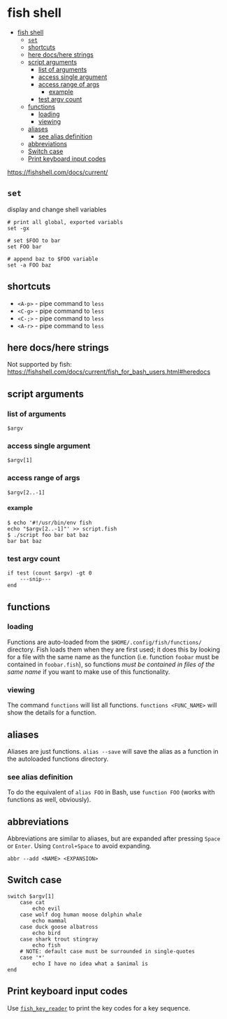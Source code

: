 # fish shell

- [fish shell](#fish-shell)
  - [`set`](#set)
  - [shortcuts](#shortcuts)
  - [here docs/here strings](#here-docshere-strings)
  - [script arguments](#script-arguments)
    - [list of arguments](#list-of-arguments)
    - [access single argument](#access-single-argument)
    - [access range of args](#access-range-of-args)
      - [example](#example)
    - [test argv count](#test-argv-count)
  - [functions](#functions)
    - [loading](#loading)
    - [viewing](#viewing)
  - [aliases](#aliases)
    - [see alias definition](#see-alias-definition)
  - [abbreviations](#abbreviations)
  - [Switch case](#switch-case)
  - [Print keyboard input codes](#print-keyboard-input-codes)

<https://fishshell.com/docs/current/>

## `set`

display and change shell variables

```fish
# print all global, exported variabls
set -gx

# set $FOO to bar
set FOO bar

# append baz to $FOO variable
set -a FOO baz
```

## shortcuts

- `<A-p>` - pipe command to `less`
- `<C-g>` - pipe command to `less`
- `<C-;>` - pipe command to `less`
- `<A-r>` - pipe command to `less`

## here docs/here strings

Not supported by fish: <https://fishshell.com/docs/current/fish_for_bash_users.html#heredocs>

## script arguments

### list of arguments

`$argv`

### access single argument

`$argv[1]`

### access range of args

`$argv[2..-1]`

#### example

```fish
$ echo '#!/usr/bin/env fish
echo "$argv[2..-1]"' >> script.fish
$ ./script foo bar bat baz
bar bat baz
```

### test argv count

```fish
if test (count $argv) -gt 0
    ---snip---
end
```

## functions

### loading

Functions are auto-loaded from the `$HOME/.config/fish/functions/` directory. Fish loads them when they are first used;
it does this by looking for a file with the same name as the function (i.e. function `foobar` must be contained in
`foobar.fish`), so functions _must be contained in files of the same name_ if you want to make use of this functionality.

### viewing

The command `functions` will list all functions. `functions <FUNC_NAME>` will show the details for a function.

## aliases

Aliases are just functions. `alias --save` will save the alias as a function in the autoloaded functions directory.

### see alias definition

To do the equivalent of `alias FOO` in Bash, use `function FOO` (works with functions as well, obviously).

## abbreviations

Abbreviations are similar to aliases, but are expanded after pressing `Space` or `Enter`. Using `Control+Space` to avoid
expanding.

```fish
abbr --add <NAME> <EXPANSION>
```

## Switch case

```fish
switch $argv[1]
    case cat
        echo evil
    case wolf dog human moose dolphin whale
        echo mammal
    case duck goose albatross
        echo bird
    case shark trout stingray
        echo fish
    # NOTE: default case must be surrounded in single-quotes
    case '*'
        echo I have no idea what a $animal is
end
```

## Print keyboard input codes

Use [`fish_key_reader`](https://fishshell.com/docs/current/cmds/fish_key_reader.html) to print the key codes for a key sequence.

